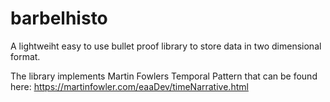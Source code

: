 # barbelhisto

A lightweiht easy to use bullet proof library to store data in two dimensional format.

The library implements Martin Fowlers Temporal Pattern that can be found here: https://martinfowler.com/eaaDev/timeNarrative.html
